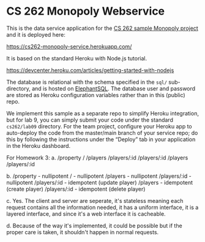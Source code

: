 # CS 262 Monopoly Webservice

This is the data service application for the [CS 262 sample Monopoly project](https://github.com/calvin-cs262-organization/monopoly-project)
and it is deployed here:

<https://cs262-monopoly-service.herokuapp.com/>

It is based on the standard Heroku with Node.js tutorial.

<https://devcenter.heroku.com/articles/getting-started-with-nodejs>

The database is relational with the schema specified in the `sql/` sub-directory,
and is hosted on [ElephantSQL](https://www.elephantsql.com/). The database user
and password are stored as Heroku configuration variables rather than in this (public) repo.

We implement this sample as a separate repo to simplify Heroku integration, but
for lab 9, you can simply submit your code under the standard `cs262/lab09` directory.
For the team project, configure your Heroku app to auto-deploy the code from the
master/main branch of your
service repo; do this by following the instructions under the &ldquo;Deploy&rdquo;
tab in your application in the Heroku dashboard.

For Homework 3:
a.
/property
/
/players
/players/:id
/players/:id
/players
/players/:id

b.
/property - nullipotent
/ - nullipotent
/players - nullipotent
/players/:id - nullipotent
/players/:id - idempotent (update player)
/players - idempotent (create player)
/players/:id - idempotent (delete player)

c. Yes. The client and server are seperate,
it's stateless meaning each request contains all the information needed,
it has a uniform interface,
it is a layered interface,
and since it's a web interface it is cacheable.

d. Because of the way it's implemented, it could be possible but if the
proper care is taken, it shouldn't happen in normal requests.
